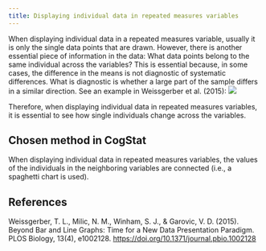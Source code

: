 ```yaml
---
title: Displaying individual data in repeated measures variables
---
```

When displaying individual data in a repeated measures variable, usually it is only the single data points that are drawn. However, there is another essential piece of information in the data: What data points belong to the same individual across the variables? This is essential because, in some cases, the difference in the means is not diagnostic of systematic differences. What is diagnostic is whether a large part of the sample differs in a similar direction. See an example in Weissgerber et al. (2015):
![](https://journals.plos.org/plosbiology/article/figure/image?size=large&id=10.1371/journal.pbio.1002128.g002)

Therefore, when displaying individual data  in repeated measures variables, it is essential to see how single individuals change across the variables.

## Chosen method in CogStat
When displaying individual data in repeated measures variables, the values of the individuals in the neighboring variables are connected (i.e., a spaghetti chart is used).

## References

Weissgerber, T. L., Milic, N. M., Winham, S. J., & Garovic, V. D. (2015). Beyond Bar and Line Graphs: Time for a New Data Presentation Paradigm. PLOS Biology, 13(4), e1002128. <https://doi.org/10.1371/journal.pbio.1002128>
